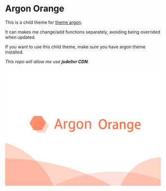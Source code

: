 # Argon Orange
This is a child theme for [theme argon](https://github.com/solstice23/argon-theme).

It can makes me change/add functions separately, avoiding being overrided when updated.

If you want to use this child theme, make sure you have argon theme installed.

_This repo will allow me use **jsdelivr CDN**._

![screenshot](https://github.com/Jiaocz/argon-orange/blob/main/screenshot.png)